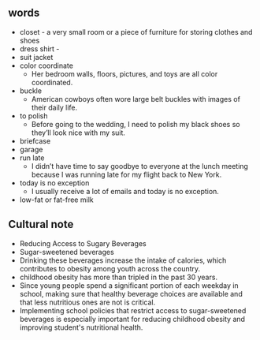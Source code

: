 ## words
- closet -  a very small room or a piece of furniture for storing clothes and shoes
- dress shirt - 
- suit jacket
- color coordinate
	- Her bedroom walls, floors, pictures, and toys are all color coordinated.
- buckle
	- American cowboys often wore large belt buckles with images of their daily life.
- to polish
	- Before going to the wedding, I need to polish my black shoes so they’ll look  nice with my suit.
- briefcase
- garage
- run late
	- I didn’t have time to say goodbye to everyone at the lunch meeting because I was running late for my flight back to New York.
- today is no exception
	- I usually receive a lot of emails and today is no exception.
- low-fat or fat-free milk

## Cultural note
- Reducing Access to Sugary Beverages
- Sugar-sweetened beverages
- Drinking these beverages increase the intake of calories, which contributes to obesity among youth across the country.
- childhood obesity has more than tripled in the past 30 years.
- Since young people spend a significant portion of  each weekday in school, making sure that healthy beverage choices are available and that less nutritious ones are not is critical.
- Implementing school policies that restrict access to sugar-sweetened beverages is especially important for reducing childhood obesity and improving student's nutritional health.